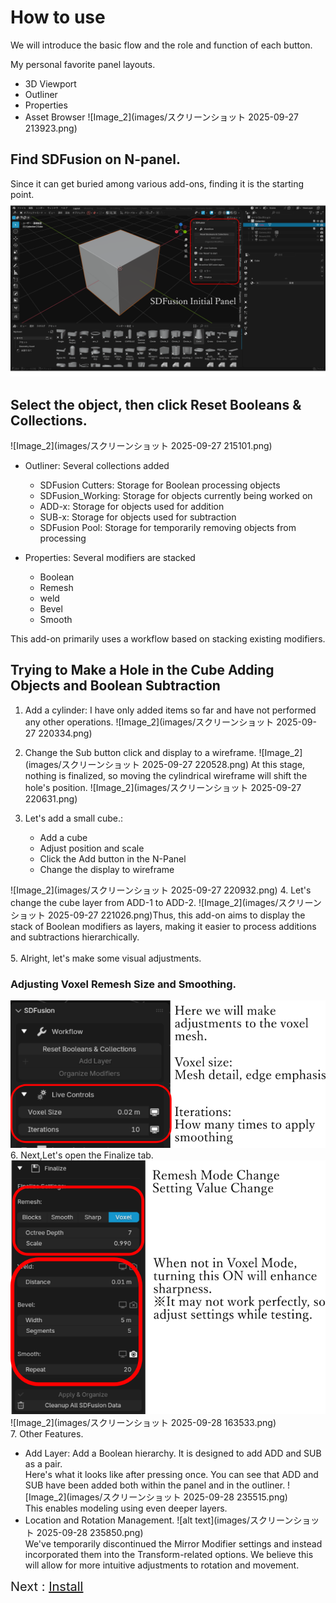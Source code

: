 # How to use
We will introduce the basic flow and the role and function of each button.

My personal favorite panel layouts.

- 3D Viewport
- Outliner
- Properties
- Asset Browser
 ![Image_2](images/スクリーンショット 2025-09-27 213923.png)

## Find SDFusion on N-panel.
Since it can get buried among various add-ons, finding it is the starting point.
 ![Image_2](images/SDFusion8P.png)

## Select the object, then click Reset Booleans & Collections.
![Image_2](images/スクリーンショット 2025-09-27 215101.png)

- Outliner: Several collections added
    - SDFusion Cutters: Storage for Boolean processing objects
    - SDFusion_Working: Storage for objects currently being worked on
    - ADD-x: Storage for objects used for addition
    - SUB-x: Storage for objects used for subtraction
    - SDFusion Pool: Storage for temporarily removing objects from processing

- Properties: Several modifiers are stacked
    - Boolean
    - Remesh
    - weld
    - Bevel
    - Smooth

This add-on primarily uses a workflow based on stacking existing modifiers.

## Trying to Make a Hole in the Cube Adding Objects and Boolean Subtraction
1. Add a cylinder: I have only added items so far and have not performed any other operations.
![Image_2](images/スクリーンショット 2025-09-27 220334.png)

2. Change the Sub button click and display to a wireframe.
![Image_2](images/スクリーンショット 2025-09-27 220528.png)
At this stage, nothing is finalized, so moving the cylindrical wireframe will shift the hole's position.
![Image_2](images/スクリーンショット 2025-09-27 220631.png)

3. Let's add a small cube.: 
    - Add a cube
    - Adjust position and scale
    - Click the Add button in the N-Panel
    - Change the display to wireframe

![Image_2](images/スクリーンショット 2025-09-27 220932.png)
4. Let's change the cube layer from ADD-1 to ADD-2.
![Image_2](images/スクリーンショット 2025-09-27 221026.png)Thus, this add-on aims to display the stack of Boolean modifiers as layers, making it easier to process additions and subtractions hierarchically.<br><br>
5. Alright, let's make some visual adjustments.
### Adjusting Voxel Remesh Size and Smoothing.
![Image_2](images/image1-8824.png)<br>
6. Next,Let's open the Finalize tab.<br>
![Image_2](images/image7-88245.png)
![Image_2](images/スクリーンショット 2025-09-28 163533.png)<br>
7. Other Features.

- Add Layer: Add a Boolean hierarchy. It is designed to add ADD and SUB as a pair.<br>
Here's what it looks like after pressing once. You can see that ADD and SUB have been added both within the panel and in the outliner.
![Image_2](images/スクリーンショット 2025-09-28 235515.png)<br>
This enables modeling using even deeper layers.<br>
- Location and Rotation Management.
![alt text](images/スクリーンショット 2025-09-28 235850.png)<br>
We've temporarily discontinued the Mirror Modifier settings and instead incorporated them into the Transform-related options. We believe this will allow for more intuitive adjustments to rotation and movement.




<span style="font-size: 20px;">Next : [Install](installation.md)</span>